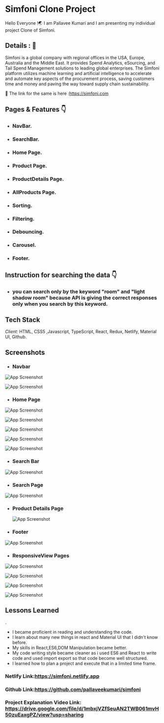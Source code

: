 # Simfoni Clone Project 

Hello Everyone !🌏 I am Pallavee Kumari and I am presenting my individual project Clone of Simfoni.


## Details : 🔭

Simfoni is a global company with regional offices in the USA, Europe, Australia and the Middle East. It provides Spend Analytics, eSourcing, and Tail Spend Management solutions to leading global enterprises. The Simfoni platform utilizes machine learning and artificial intelligence to accelerate and automate key aspects of the procurement process, saving customers time and money and paving the way toward supply chain sustainability.

🚀 The link for the same is here :https://simfoni.com


## Pages & Features 👇

 - ### NavBar.    
 - ### SearchBar.
 - ### Home Page.
 - ### Product Page.
 - ### ProductDetails Page.
 - ### AllProducts Page.
 - ### Sorting.
 - ### Filtering.
 - ### Debouncing.
 - ### Carousel.
 - ### Footer.

## Instruction for searching the data 👇

 - ### you can search only by the keyword "room" and "light shadow room" because API is giving the correct responses only when you search by this keyword. 

 ## Tech Stack

*Client:* HTML, CSS5 ,Javascript, TypeScript, React, Redux, Netlify, Material UI, Github.


## Screenshots

- ### Navbar
![App Screenshot](https://github.com/pallaveekumari/simfoni/blob/master/src/screenshots/Navbar.png?raw=true?raw=true)

![App Screenshot](https://github.com/pallaveekumari/simfoni/blob/master/src/screenshots/Navbar1.png?raw=true?raw=true?raw=true)


- ### Home Page
![App Screenshot](https://github.com/pallaveekumari/simfoni/blob/master/src/screenshots/HomePage.png?raw=true?raw=true)


![App Screenshot](https://github.com/pallaveekumari/simfoni/blob/master/src/screenshots/homepage1.png?raw=true?raw=true)


![App Screenshot](https://github.com/pallaveekumari/simfoni/blob/master/src/screenshots/homepage2.png?raw=true?raw=true)


![App Screenshot](https://github.com/pallaveekumari/simfoni/blob/master/src/screenshots/homepage1.png?raw=true?raw=true)


![App Screenshot](https://github.com/pallaveekumari/simfoni/blob/master/src/screenshots/homepage3.png?raw=true?raw=true)

- ### Search Bar

 ![App Screenshot](https://github.com/pallaveekumari/simfoni/blob/master/src/screenshots/searchBar.png?raw=true?raw=true)


 - ### Search Page

  
  ![App Screenshot](https://github.com/pallaveekumari/simfoni/blob/master/src/screenshots/searchPage.png?raw=true?raw=true)


- ### Product Details Page

  
  ![App Screenshot](https://github.com/pallaveekumari/simfoni/blob/master/src/screenshots/productDetails.png?raw=true?raw=true)

 
- ### Footer 
![App Screenshot](https://github.com/pallaveekumari/simfoni/blob/master/src/screenshots/footer.png?raw=true?raw=true)


- ### ResponsiveView Pages

![App Screenshot](https://github.com/pallaveekumari/simfoni/blob/master/src/screenshots/Screenshot%20(60).png?raw=true?raw=true)

![App Screenshot](https://github.com/pallaveekumari/simfoni/blob/master/src/screenshots/Screenshot%20(59).png?raw=true?raw=true)

![App Screenshot](https://github.com/pallaveekumari/simfoni/blob/master/src/screenshots/Screenshot%20(61).png?raw=true?raw=true)

![App Screenshot](https://github.com/pallaveekumari/simfoni/blob/master/src/screenshots/Screenshot%20(62).png?raw=true?raw=true)


  

## Lessons Learned
.
- I became proficient in reading and understanding the code.
- I learn about many new things in react and Material UI that I didn't know before.
- My skills in React,ES6,DOM Manipulation became better.
- My code writing style became cleaner as i used ES6 and React to write code and used import export so that code become well structured.
- I learned how to plan a project and execute that in a limited time frame.


### Netlify Link:https://simfoni.netlify.app

### Github Link:https://github.com/pallaveekumari/simfoni

### Project Explanation Video Link: https://drive.google.com/file/d/1mbxjVZfSeuAN2TWB061mvH50zuEaxgPZ/view?usp=sharing

